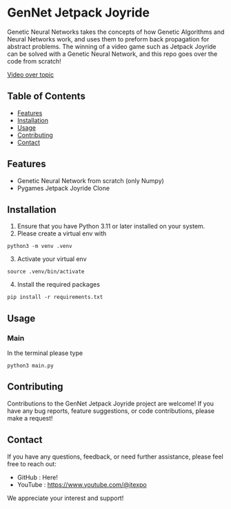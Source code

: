 # GenNet Jetpack Joyride

Genetic Neural Networks takes the concepts of how Genetic Algorithms and Neural Networks work, and uses them to preform back propagation for abstract problems. The winning of a video game such as Jetpack Joyride can be solved with a Genetic Neural Network, and this repo goes over the code from scratch!

[Video over topic](https://youtu.be/2szv0qxiBfw)

## Table of Contents

- [Features](#features)
- [Installation](#installation)
- [Usage](#usage)
- [Contributing](#contributing)
- [Contact](#contact)

## Features

- Genetic Neural Network from scratch (only Numpy)
- Pygames Jetpack Joyride Clone

## Installation

1. Ensure that you have Python 3.11 or later installed on your system.
2. Please create a virtual env with
```
python3 -m venv .venv
```
3. Activate your virtual env
```
source .venv/bin/activate
```
4. Install the required packages
```
pip install -r requirements.txt
```

## Usage

### Main

In the terminal please type
```
python3 main.py
```

## Contributing

Contributions to the GenNet Jetpack Joyride project are welcome! If you have any bug reports, feature suggestions, or code contributions, please make a request!

## Contact

If you have any questions, feedback, or need further assistance, please feel free to reach out:

- GitHub : Here!
- YouTube : https://www.youtube.com/@jtexpo

We appreciate your interest and support!
